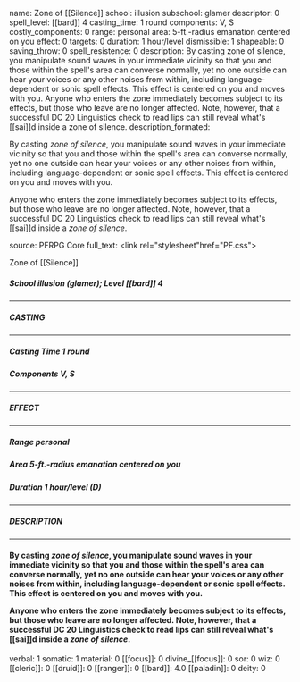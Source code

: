 name: Zone of [[Silence]]
school: illusion
subschool: glamer
descriptor: 0
spell_level: [[bard]] 4
casting_time: 1 round
components: V, S
costly_components: 0
range: personal
area: 5-ft.-radius emanation centered on you
effect: 0
targets: 0
duration: 1 hour/level
dismissible: 1
shapeable: 0
saving_throw: 0
spell_resistence: 0
description: By casting zone of silence, you manipulate sound waves in your immediate vicinity so that you and those within the spell's area can converse normally, yet no one outside can hear your voices or any other noises from within, including language-dependent or sonic spell effects. This effect is centered on you and moves with you.  Anyone who enters the zone immediately becomes subject to its effects, but those who leave are no longer affected. Note, however, that a successful DC 20 Linguistics check to read lips can still reveal what's [[sai]]d inside a zone of silence.
description_formated: <p>By casting <i>zone of silence</i>, you manipulate sound waves in your immediate vicinity so that you and those within the spell's area can converse normally, yet no one outside can hear your voices or any other noises from within, including language-dependent or sonic spell effects. This effect is centered on you and moves with you.</p><p>Anyone who enters the zone immediately becomes subject to its effects, but those who leave are no longer affected. Note, however, that a successful DC 20 Linguistics check to read lips can still reveal what's [[sai]]d inside a <i>zone of silence</i>.</p>
source: PFRPG Core
full_text: <link rel="stylesheet"href="PF.css"><div class="heading"><p class="alignleft">Zone of [[Silence]]</p><div style="clear: both;"></div></div><div><h5><b>School </b>illusion (glamer); <b>Level </b>[[bard]] 4</h5></div><hr/><div><h5><b>CASTING</b></h5></div><hr/><div><h5><b>Casting Time </b>1 round</h5><h5><b>Components </b>V, S</h5></div><hr/><div><h5><b>EFFECT</b></h5></div><hr/><div><h5><b>Range </b>personal</h5><h5><b>Area </b>5-ft.-radius emanation centered on you</h5><h5><b>Duration </b>1 hour/level (D)</h5></div><hr/><div><h5><b>DESCRIPTION</b></h5></div><hr/><div><h4><p>By casting <i>zone of silence</i>, you manipulate sound waves in your immediate vicinity so that you and those within the spell's area can converse normally, yet no one outside can hear your voices or any other noises from within, including language-dependent or sonic spell effects. This effect is centered on you and moves with you.</p><p>Anyone who enters the zone immediately becomes subject to its effects, but those who leave are no longer affected. Note, however, that a successful DC 20 Linguistics check to read lips can still reveal what's [[sai]]d inside a <i>zone of silence</i>.</p></h4></div>
verbal: 1
somatic: 1
material: 0
[[focus]]: 0
divine_[[focus]]: 0
sor: 0
wiz: 0
[[cleric]]: 0
[[druid]]: 0
[[ranger]]: 0
[[bard]]: 4.0
[[paladin]]: 0
deity: 0
